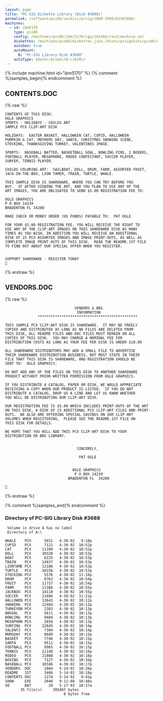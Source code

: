 ```yaml
---
layout: page
title: "PC-SIG Diskette Library (Disk #3688)"
permalink: /software/pcx86/sw/misc/pcsig/3000-3999/DISK3688/
machines:
  - id: ibm5170
    type: pcx86
    config: /machines/pcx86/ibm/5170/cga/1024kb/rev3/machine.xml
    diskettes: /machines/pcx86/diskettes.json,/disks/pcsigdisks/pcx86/diskettes.json
    autoGen: true
    autoMount:
      B: "PC-SIG Library Disk #3688"
    autoType: $date\r$time\rB:\rDIR\r
---
```


{% include machine.html id="ibm5170" %}
{% comment %}samples_begin{% endcomment %}

## CONTENTS.DOC

{% raw %}
```
CONTENTS OF THIS DISK:
OGLE GRAPHICS
SPORTS - HOLIDAYS - CHILDS ART
SAMPLE PCX CLIP-ART DISK

HOLIDAYS:  EASTER BASKET, HALLOWEEN CAT, CUPID, HALLOWEEN
PUMPKIN & CAT, MOTHERS DAY, SANTA, CHRISTMAS SNOWING SCENE,
STOCKING, THANKSGIVING TURKEY, VALENTINES IMAGE.

SPORTS:  BASEBALL BATTER, BASKETBALL GOAL, BOWLING PINS, 2 BOXERS,
FOOTBALL PLAYER, MEGAPHONE, RODEO CONTESTANT, SOCCER PLAYER,
SURFER, TENNIS PLAYER.

CHILDS COLORING ART:  SAILBOAT, DOLL, DRUM, FARM, ASSORTED FRUIT,
JACK-IN-THE-BOX, LION TAMER, TRAIN, TURTLE, WHALE.

THIS SAMPLE DISK IS SHAREWARE, WHERE YOU CAN TRY BEFORE YOU
BUY.  IF AFTER VIEWING THE ART, AND YOU PLAN TO USE ANY OF THE
ART IMAGES, YOU ARE OBLIGATED TO SEND $5.00 REGISTRATION FEE TO:

OGLE GRAPHICS
P O BOX 14239
BRADENTON FL 34280

MAKE CHECK OR MONEY ORDER (US FUNDS) PAYABLE TO:  PAT OGLE

FOR YOUR $5.00 REGISTRATION FEE, YOU WILL RECEIVE THE RIGHT TO
USE ANY OF THE CLIP-ART IMAGES ON THIS SHAREWARE DISK AS MANY
TIMES AS YOU WISH, IN ADDITION YOU WILL RECEIVE AN ADDITIONAL
DISK OF 25 PCX ASSORTED IMAGES AND IMAGE PRINT-OUTS, AS WELL AS
COMPLETE IMAGE PRINT-OUTS OF THIS DISK.  READ THE README.1ST FILE
TO FIND OUT ABOUT OUR SPECIAL OFFER WHEN YOU REGISTER.


SUPPORT SHAREWARE - REGISTER TODAY

```
{% endraw %}

## VENDORS.DOC

{% raw %}
```
                                VENDORS & BBS
                                 INFORMATION
               **********************************************

THIS SAMPLE PCX CLIP-ART DISK IS SHAREWARE.  IT MAY BE FREELY
COPIED AND DISTRIBUTED AS LONG AS NO FILES ARE DELETED FROM
THIS DISK, ALL README FILES AND DOC FILES MUST REMAIN ON ALL
COPIES OF THIS DISK.  YOU MAY CHARGE A NOMINAL FEE FOR
DISTRIBUTION COSTS AS LONG AS YOUR FEE PER DISK IS UNDER $10.00

ALL SHAREWARE DISTRIBUTORS MAY ADD A SMALL FILE TO ADVERTISE
THEIR SHAREWARE DISTRIBUTION BUSINESS, BUT MUST STATE IN THEIR
FILE THAT THIS DISK IS SHAREWARE, AND REGISTRATION SHOULD BE
SENT TO:  OGLE GRAPHICS.

DO NOT ADD ANY OF THE FILES ON THIS DISK TO ANOTHER SHAREWARE
PRODUCT WITHOUT PRIOR WRITTEN PERMISSION FROM OGLE GRAPHICS.

IF YOU DISTRIBUTE A CATALOG, PAPER OR DISK, WE WOULD APPRECIATE
RECEIVING A COPY WHEN OUR PRODUCT IS LISTED.  IF YOU DO NOT
DISTRIBUTE A CATALOG, DROP US A LINE AND LET US KNOW WHETHER
YOU WILL BE DISTRIBUTING OUR CLIP-ART DISK.

OUR REGISTRATION FEE IS $5.00 WHICH INCLUDES PRINT-OUTS OF THE ART
ON THIS DISK, A DISK OF 25 ADDITIONAL PCX CLIP-ART FILES AND PRINT-
OUTS.  WE ALSO ARE OFFERING SPECIAL SAVINGS ON OUR CLIP-ART
VOLUMES WHEN REGISTERING,  PLEASE SEE THE README.1ST FILE ON
THIS DISK FOR DETAILS.

WE HOPE THAT YOU WILL ADD THIS PCX CLIP-ART DISK TO YOUR
DISTRIBUTION OR BBS LIBRARY.


                                 SINCERELY,

                                  PAT OGLE


                               OGLE GRAPHICS
                                P O BOX 14239
                             BRADENTON FL  34280


```
{% endraw %}

{% comment %}samples_end{% endcomment %}

### Directory of PC-SIG Library Disk #3688

     Volume in drive A has no label
     Directory of A:\

    WHALE    PCX      5651   4-30-92   9:10p
    CUPID    PCX      7121   4-30-92  10:52p
    CAT      PCX     11399   4-30-92  10:52p
    DOLL     PCX     10320   4-30-92  10:53p
    BOAT     PCX      6225   4-30-92  10:53p
    TRAIN    PCX     14937   4-30-92  10:53p
    LIONTAME PCX     12186   4-30-92  10:53p
    TURTLE   PCX     10156   4-30-92  10:53p
    STOCKING PCX      5576   4-30-92  11:16p
    DRUM     PCX      8763   4-30-92  10:54p
    FRUIT    PCX     11757   4-30-92  10:54p
    FARM     PCX     11366   4-30-92  10:55p
    JACKBOX  PCX     14110   4-30-92  10:55p
    SOCCER   PCX     11686   4-30-92  11:21p
    HALLOWEN PCX     13643   4-30-92  10:12p
    SNOWING  PCX     12484   4-30-92  10:12p
    TURKEYDN PCX      2383   4-30-92  10:13p
    BBGOAL   PCX      5611   4-30-92  10:13p
    BOWLING  PCX      9484   4-30-92  10:13p
    MEGAPHON PCX      2656   4-30-92  10:13p
    SURFING  PCX     12845   4-30-92  10:14p
    VALENT3  PCX      7304   4-30-92  10:14p
    MOMSDAY  PCX      9689   4-30-92  10:15p
    BASKET   PCX      7746   4-30-92  10:15p
    SANTA    PCX      9511   4-30-92  10:15p
    FOOTBALL PCX      9965   4-30-92  10:15p
    TENNIS   PCX     11148   4-30-92  10:16p
    RODEO    PCX     21808   4-30-92  10:16p
    BOXING   PCX      7127   4-30-92  10:34p
    BASEBALL PCX     10346   4-30-92  10:17p
    VENDORS  DOC      1664   5-14-92  10:26p
    README   1ST      3466   5-14-92  10:18p
    CONTENTS DOC      1274   5-14-92   9:41p
    SHOW     EXE      2040   9-12-88  10:48a
    GO       BAT        20   5-17-93  10:37a
           35 file(s)     303467 bytes
                               0 bytes free

